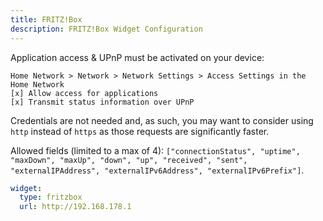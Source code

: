 ```yaml
---
title: FRITZ!Box
description: FRITZ!Box Widget Configuration
---
```


Application access & UPnP must be activated on your device:

```
Home Network > Network > Network Settings > Access Settings in the Home Network
[x] Allow access for applications
[x] Transmit status information over UPnP
```

Credentials are not needed and, as such, you may want to consider using `http` instead of `https` as those requests are significantly faster.

Allowed fields (limited to a max of 4): `["connectionStatus", "uptime", "maxDown", "maxUp", "down", "up", "received", "sent", "externalIPAddress", "externalIPv6Address", "externalIPv6Prefix"]`.

```yaml
widget:
  type: fritzbox
  url: http://192.168.178.1
```
